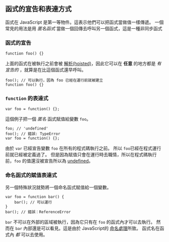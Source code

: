 ## 函式的宣告和表達方式

函式在 JavaScript 是第一等物件。這表示他們可以把函式當做值一樣傳遞。
一個常見的用法是用 *匿名函式* 當做一個回傳去呼叫另一個函式，這是一種非同步函式

### 函式的宣告

    function foo() {}

上面的函式在被執行之前會被 [解析(hoisted)](#function.scopes)，因此它可以在 **任意** 的地方都是 *有宣告的* ，就算是在比這個函式還早呼叫。


    foo(); // 可以執行，因為 foo 已經在運行前就被建立
    function foo() {}

### `function` 的表達式

    var foo = function() {};

這個例子把一個 *匿名* 函式賦值給變數 `foo`。

    foo; // 'undefined'
    foo(); // 錯誤: TypeError
    var foo = function() {};

由於 `var` 已經宣告變數 `foo` 在所有的程式碼執行之前。
所以 `foo`已經在程式運行前就已經被定義過了。
但是因為賦值只會在運行時去職情，所以在程式碼執行前，`foo` 的值還沒被宣告所以為 [undefined](#core.undefined)。


### 命名函式的賦值表達式

另一個特殊狀況就勢將一個命名函式賦值給一個變數。

    var foo = function bar() {
        bar(); // 可以運行
    }
    bar(); // 錯誤：ReferenceError

`bar` 不可以在外部的區域被執行，因為它只有在 `foo` 的函式內才可以去執行。
然而在 `bar` 內部還是可以看見。這是由於 JavaScript的 [命名處理](#function.scopes)所致。
函式名在函式內 *都* 可以去使用。

